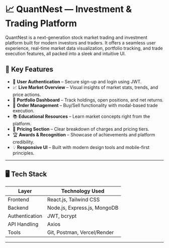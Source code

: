 # 📈 QuantNest —  Investment & Trading Platform

QuantNest is a next-generation stock market trading and investment platform built for modern investors and traders. It offers a seamless user experience, real-time market data visualization, portfolio tracking, and trade execution features, all packed into a sleek and intuitive UI.
## 🚀 Key Features

- 🔐 **User Authentication** – Secure sign-up and login using JWT.
- 📈 **Live Market Overview** – Visual insights of market stats, trends, and price actions.
- 💼 **Portfolio Dashboard** – Track holdings, open positions, and net returns.
- 🧾 **Order Management** – Buy/Sell functionality with modal-based trade execution.
- 📚 **Educational Resources** – Learn market concepts right from the platform.
- 🧮 **Pricing Section** – Clear breakdown of charges and pricing tiers.
- 🏆 **Awards & Recognition** – Showcase of achievements and platform credibility.
- 💡 **Responsive UI** – Built with modern design tools and mobile-first principles.

---

## 🖥️ Tech Stack

| Layer        | Technology Used                |
|--------------|--------------------------------|
| Frontend     | React.js, Tailwind CSS         |
| Backend      | Node.js, Express.js, MongoDB   |
| Authentication | JWT, bcrypt                  |
| API Handling | Axios                          |
| Tools        | Git, Postman, Vercel/Render    |

---


















